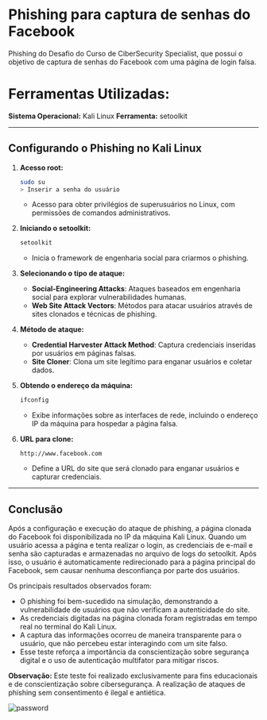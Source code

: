 # Phishing para captura de senhas do Facebook 
Phishing do Desafio do Curso de CiberSecurity Specialist, que possui o objetivo de captura de senhas do Facebook com uma página de login falsa.

# Ferramentas Utilizadas:

**Sistema Operacional:** Kali Linux
**Ferramenta:** setoolkit

------------

## Configurando o Phishing no Kali Linux

1. **Acesso root:**
   ```bash
   sudo su
   > Inserir a senha do usuário
   ```
   - Acesso para obter privilégios de superusuários no Linux, com permissões de comandos administrativos.

2. **Iniciando o setoolkit:**
   ```bash
   setoolkit
   ```
   - Inicia o framework de engenharia social para criarmos o phishing.
 
3. **Selecionando o tipo de ataque:**
   - **Social-Engineering Attacks**: Ataques baseados em engenharia social para explorar vulnerabilidades humanas.
   - **Web Site Attack Vectors**: Métodos para atacar usuários através de sites clonados e técnicas de phishing.

4. **Método de ataque:**
   - **Credential Harvester Attack Method**: Captura credenciais inseridas por usuários em páginas falsas.
   - **Site Cloner**: Clona um site legítimo para enganar usuários e coletar dados.

5. **Obtendo o endereço da máquina:**
   ```bash
   ifconfig
   ```
   - Exibe informações sobre as interfaces de rede, incluindo o endereço IP da máquina para hospedar a página falsa.

6. **URL para clone:**
   ```
   http://www.facebook.com
   ```
   - Define a URL do site que será clonado para enganar usuários e capturar credenciais.

---

## Conclusão

Após a configuração e execução do ataque de phishing, a página clonada do Facebook foi disponibilizada no IP da máquina Kali Linux. Quando um usuário acessa a página e tenta realizar o login, as credenciais de e-mail e senha são capturadas e armazenadas no arquivo de logs do setoolkit. Após isso, o usuário é automaticamente redirecionado para a página principal do Facebook, sem causar nenhuma desconfiança por parte dos usuários.

Os principais resultados observados foram:

- O phishing foi bem-sucedido na simulação, demonstrando a vulnerabilidade de usuários que não verificam a autenticidade do site.
- As credenciais digitadas na página clonada foram registradas em tempo real no terminal do Kali Linux.
- A captura das informações ocorreu de maneira transparente para o usuário, que não percebeu estar interagindo com um site falso.
- Esse teste reforça a importância da conscientização sobre segurança digital e o uso de autenticação multifator para mitigar riscos.

**Observação:** Este teste foi realizado exclusivamente para fins educacionais e de conscientização sobre cibersegurança. A realização de ataques de phishing sem consentimento é ilegal e antiética.

![password](https://github.com/user-attachments/assets/2bb77634-1c57-4aed-94cf-3c0b77f339c6)


